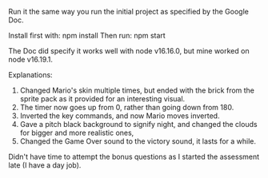 Run it the same way you run the initial project as specified by the Google Doc.

Install first with: npm install
Then run: npm start

The Doc did specify it works well with node v16.16.0, but mine worked on node v16.19.1.

Explanations:
1. Changed Mario's skin multiple times, but ended with the brick from the sprite pack as it provided for an interesting visual.
2. The timer now goes up from 0, rather than going down from 180.
3. Inverted the key commands, and now Mario moves inverted.
4. Gave a pitch black background to signify night, and changed the clouds for bigger and more realistic ones,
5. Changed the Game Over sound to the victory sound, it lasts for a while.

Didn't have time to attempt the bonus questions as I started the assessment late (I have a day job).